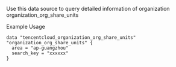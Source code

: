 Use this data source to query detailed information of organization organization_org_share_units

Example Usage

```hcl
data "tencentcloud_organization_org_share_units" "organization_org_share_units" {
  area = "ap-guangzhou"
  search_key = "xxxxxx"
}
```
